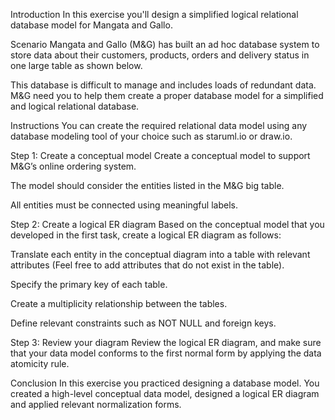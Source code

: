 Introduction
In this exercise you'll design a simplified logical relational database model for Mangata and Gallo.


Scenario
Mangata and Gallo (M&G) has built an ad hoc database system to store data about their customers, products, orders and delivery status in one large table as shown below.

This database is difficult to manage and includes loads of redundant data. M&G need you to help them create a proper database model for a simplified and logical relational database.


Instructions
You can create the required relational data model using any database modeling tool of your choice such as staruml.io or draw.io. 


Step 1: Create a conceptual model
Create a conceptual model to support M&G’s online ordering system. 

The model should consider the entities listed in the M&G big table. 

All entities must be connected using meaningful labels.


Step 2: Create a logical ER diagram
Based on the conceptual model that you developed in the first task, create a logical ER diagram as follows:

Translate each entity in the conceptual diagram into a table with relevant attributes (Feel free to add attributes that do not exist in the table).

Specify the primary key of each table.

Create a multiplicity relationship between the tables.

Define relevant constraints such as NOT NULL and foreign keys.


Step 3: Review your diagram
Review the logical ER diagram, and make sure that your data model conforms to the first normal form by applying the data atomicity rule.


Conclusion
In this exercise you practiced designing a database model. You created a high-level conceptual data model, designed a logical ER diagram and applied relevant normalization forms.
